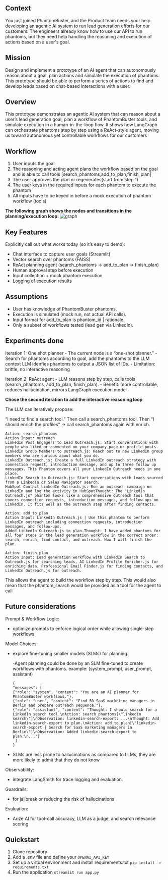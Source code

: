 ## Context
You just joined PhantomBuster, and the Product team needs your help developing an agentic AI
system to run lead generation efforts for our customers. The engineers already know how to use
our API to run phantoms, but they need help handling the reasoning and execution of actions
based on a user's goal.

## Mission
Design and implement a prototype of an AI agent that can autonomously reason about a goal,
plan actions and simulate the execution of phantoms. This prototype should be able to perform
a series of actions to find and develop leads based on chat-based interactions with a user.

## Overview
This prototype demonstrates an agentic AI system that can reason about a user’s lead generation goal, plan a workflow of PhantomBuster tools, and simulate execution in a human-in-the-loop flow. It shows how LangGraph can orchestrate phantoms step by step using a ReAct-style agent, moving us toward autonomous yet controllable workflows for our customers


## Workflow
1) User inputs the goal
2) The reasoning and acting agent plans the workflow based on the goal and is able to call tools [search_phantoms,add_to_plan,finish_plan]
3) The user approves the plan or regenerates(start from step 1)
4) The user keys in the required inputs for each phantom to execute the phantom
5) All inputs have to be keyed in before a mock execution of phantom workflow (tools)

**The following graph shows the nodes and transitions in the planning/execution loop:**
![graph](https://github.com/ruinahkoh/phantom_agent_lead_generation/blob/main/graph.png)


## Key Features
Explicitly call out what works today (so it’s easy to demo):
- Chat interface to capture user goals (Streamlit)
- Vector search over phantoms (FAISS)
- ReAct planning agent (search_phantoms → add_to_plan → finish_plan)
- Human approval step before execution
- Input collection + mock phantom execution
- Logging of execution results

## Assumptions
- User has knowledge of PhantomBuster phantoms.
- Execution is simulated (mock run, not actual API calls).
- Input format for add_to_plan is phantom_id | rationale.
- Only a subset of workflows tested (lead gen via LinkedIn).


## Experiments done
Iteration 1: One shot planner 
    - The current node is a “one-shot planner.”
    - Search for phantoms according to goal, add the phantoms to the LLM context LLM idenfies phantoms to output a JSON list of IDs.
    - Limitation: brittle, no interactive reasoning


Iteration 2: ReAct agent
    - LLM reasons step by step, calls tools (search_phantoms, add_to_plan, finish_plan).
    - Benefit: more controllable, reduces hallucination, mirrors LangGraph execution model.

**Chose the second iteration to add the interactive reasoning loop**
 
The LLM can iteratively propose:

“I need to find a search tool.”
Then call a search_phantoms tool.
Then “I should enrich the profiles” → call search_phantoms again with enrich.

```
Action: search_phantoms  
Action Input: outreach
LinkedIn Post Engagers to Lead Outreach.js: Start conversations with people who liked or commented on your company page or profile posts.
LinkedIn Group Members to Outreach.js: Reach out to new LinkedIn group members who are curious about what you do.
LinkedIn Outreach.js: Create a full LinkedIn outreach strategy with connection request, introduction message, and up to three follow up messages. This Phantom covers all your LinkedIn Outreach needs in one place.
LinkedIn Search to Outreach.js: Start conversations with leads sourced from a LinkedIn or Sales Navigator search.
HubSpot Contact LinkedIn Outreach.js: Run an outreach campaign on LinkedIn and log the activity in HubSpotThought: The "LinkedIn Outreach.js" phantom looks like a comprehensive outreach tool that covers connection requests, introduction messages, and follow-ups on LinkedIn. It fits well as the outreach step after finding contacts.

Action: add_to_plan  
Action Input: LinkedIn Outreach.js | Use this phantom to perform LinkedIn outreach including connection requests, introduction messages, and follow-ups.
Added LinkedIn Outreach.js to plan.Thought: I have added phantoms for all four steps in the lead generation workflow in the correct order: search, enrich, find contact, and outreach. Now I will finish the plan.

Action: finish_plan  
Action Input: Lead generation workflow with LinkedIn Search to Outreach.js for searching leads, AI LinkedIn Profile Enricher.js for enriching data, Professional Email Finder.js for finding contacts, and LinkedIn Outreach.js for outreach.
```

This allows the agent to build the workflow step by step. This would also mean that the phantom_search would be provided as a tool for the agent to call


## Future considerations
Prompt & Workflow Logic: 
- optimize prompts to enforce logical order while allowing single-step workflows.

Model Choices: 
- explore fine-tuning smaller models (SLMs) for planning.
   
    -Agent planning could be done by an SLM fine-tuned to create workflows with phantoms. example: (system_prompt, user_prompt, assistant) 
    ```
    {
  "messages": [
    {"role": "system", "content": "You are an AI planner for PhantomBuster workflows."},
    {"role": "user", "content": "Find 50 SaaS marketing managers in Berlin and prepare outreach sequence."},
    {"role": "assistant", "content": "Thought: I should search for a LinkedIn search tool.\nAction: search_phantoms[\"linkedin search\"]\nObservation: linkedin-search-export: ...\nThought: Add linkedin-search-export to plan.\nAction: add_to_plan[\"linkedin-search-export | Search for SaaS marketing managers in Berlin\"]\nObservation: Added linkedin-search-export to plan.\n..."}
     ]
    }
    ```
- SLMs are less prone to hallucinations as compared to LLMs, they are more likely to admit that they do not know

Observability: 
- integrate LangSmith for trace logging and evaluation.

Guardrails:
- for jailbreak or reducing the risk of hallucinations

Evaluation: 
- Arize AI for tool-call accuracy, LLM as a judge, and search relevance scoring

## Quickstart
1. Clone repository
2. Add a .env file and define your `OPENAI_API_KEY`
3. Set up a virtual environment and install requirements.txt
`pip install -r requirements.txt`
4. Run the application `streamlit run app.py`
